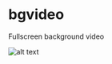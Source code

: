 # bgvideo

Fullscreen background video

![alt text](https://raw.githubusercontent.com/Zahlukha/zahlukha/master/image/Screenshot.jpg)
